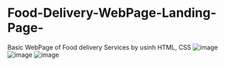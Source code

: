 # Food-Delivery-WebPage-Landing-Page-
Basic WebPage of Food delivery Services by usinh HTML, CSS
![image](https://github.com/DeepanshuSehrawat/Food-Delivery-WebPage-Landing-Page-/assets/146537889/2d105eaa-af6c-4917-bf8a-5e17b4fd2ce5)
![image](https://github.com/DeepanshuSehrawat/Food-Delivery-WebPage-Landing-Page-/assets/146537889/924815ac-4072-410d-a50f-740af9c07073)
![image](https://github.com/DeepanshuSehrawat/Food-Delivery-WebPage-Landing-Page-/assets/146537889/5e2c9e68-dc02-475c-9d71-a6df3e2de9e0)

